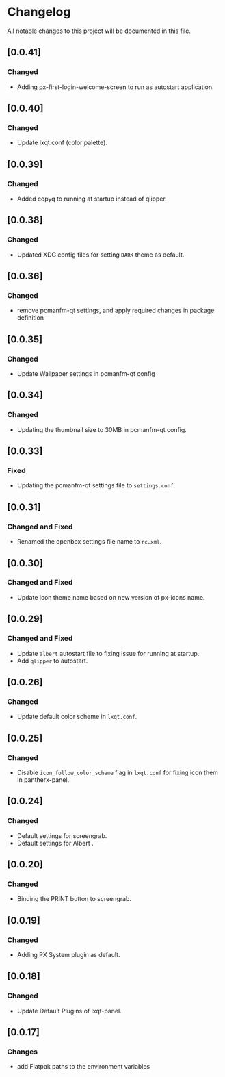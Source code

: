 # Changelog

All notable changes to this project will be documented in this file.

## [0.0.41]
### Changed

- Adding px-first-login-welcome-screen to run as autostart application.


## [0.0.40]
### Changed

- Update lxqt.conf (color palette).


## [0.0.39]
### Changed
- Added copyq to running at startup instead of qlipper.


## [0.0.38]
### Changed
- Updated XDG config files for setting `DARK` theme as default.


## [0.0.36]
### Changed
- remove pcmanfm-qt settings, and apply required changes in package definition

## [0.0.35]
### Changed
- Update Wallpaper settings in pcmanfm-qt config

## [0.0.34]
### Changed

- Updating the thumbnail size to 30MB in pcmanfm-qt config.


## [0.0.33]
### Fixed

- Updating the pcmanfm-qt settings file to `settings.conf`.


## [0.0.31]
### Changed and Fixed

- Renamed the openbox settings file name to `rc.xml`.


## [0.0.30]
### Changed and Fixed

- Update icon theme name based on new version of px-icons name.


## [0.0.29]
### Changed and Fixed

- Update `albert` autostart file to fixing issue for running at startup.
- Add `qlipper` to autostart.


## [0.0.26]
### Changed

- Update default color scheme in `lxqt.conf`.


## [0.0.25]
### Changed

- Disable `icon_follow_color_scheme` flag in `lxqt.conf` for fixing icon them in pantherx-panel.


## [0.0.24]
### Changed

- Default settings for screengrab.
- Default settings for Albert .

## [0.0.20]
### Changed

- Binding the PRINT button to screengrab.


## [0.0.19]
### Changed

-  Adding PX System plugin as default.


## [0.0.18]
### Changed

-  Update Default Plugins of lxqt-panel.


## [0.0.17]

### Changes

- add Flatpak paths to the environment variables
